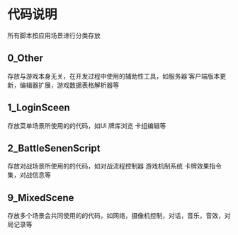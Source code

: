 # 代码说明
所有脚本按应用场景进行分类存放

## 0_Other
存放与游戏本身无关，在开发过程中使用的辅助性工具，如服务器‘客户端版本更新，编辑器扩展，游戏数据表格解析器等

## 1_LoginSceen
存放菜单场景所使用的的代码，如UI 牌库浏览 卡组编辑等

## 2_BattleSenenScript
存放对战场景所使用的的代码，如对战流程控制器 游戏机制系统 卡牌效果指令集，对战信息等

## 9_MixedScene
存放多个场景会共同使用的的代码，如网络，摄像机控制，对话，音乐，音效，对局记录等